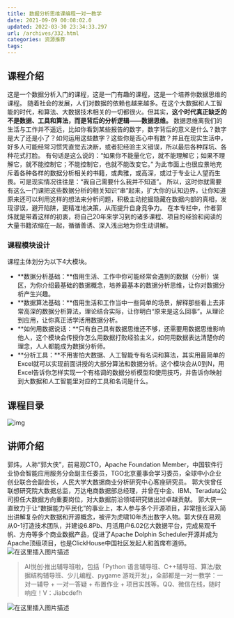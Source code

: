 ```yaml
---
title: 数据分析思维课编程一对一教学
date: 2021-09-09 00:08:02.0
updated: 2022-03-30 23:34:33.297
url: /archives/332.html
categories: 资源推荐
tags: 
---
```




## 课程介绍

这是一个数据分析入门的课程，这是一门有趣的课程，这是一个培养你数据思维的课程。 随着社会的发展，人们对数据的依赖也越来越多。在这个大数据和人工智能的时代，和算法、大数据技术相关的一切都很火。但其实，**这个时代真正缺乏的不是数据、工具和算法，而是背后的分析逻辑——数据思维。** 数据思维离我们的生活与工作并不遥远，比如你看到某些报告的数字，数字背后的意义是什么？数字是大了还是小了？如何运用这些数字？这些你是否心中有数？并且在现实生活中，好多人可能经常习惯凭直觉去决断，或者犯经验主义错误，所以最后各种踩坑、各种花式打脸。 有句话是这么说的：“如果你不能量化它，就不能理解它；如果不理解它，就不能控制它；不能控制它，也就不能改变它。” 为此市面上也很应景地充斥着各种各样的数据分析相关的书籍，或典雅，或高深，或过于专业让人望而生畏。可是现实情况往往是：“我自己需要什么我并不知道”。 所以，这时你就需要有这么一门课把这些数据分析的相关知识“串”起来，扩大你的认知边界，让你知道原来还可以利用这样的想法来分析问题，积极主动挖掘隐藏在数据内部的真相，发现谬误，避开陷阱，更精准地决策，从而提升自身竞争力。 在本专栏中，作者郭炜就是带着这样的初衷，将自己20年来学习到的诸多课程、项目的经验和阅读的大量书籍浓缩在一起，循循善诱、深入浅出地为你生动讲解。

### 课程模块设计

课程主体划分为以下4大模块。

*   **数据分析基础：**借用生活、工作中你可能经常会遇到的数据（分析）误区，为你介绍最基础的数据概念，培养最基本的数据分析思维，让你对数据分析产生兴趣。
*   **数据算法基础：**借用生活和工作当中一些简单的场景，解释那些看上去非常高深的数据分析算法，理论结合实际，让你明白“原来是这么回事”。从理论到应用，让你真正活学活用数据分析。
*   **如何用数据说话：**只有自己具有数据思维还不够，还需要用数据思维影响他人，这个模块会传授你怎么用数据打败经验主义，如何用数据表达清楚你的理念，人人都能成为数据分析师。
*   **分析工具：**不用害怕大数据、人工智能专有名词和算法，其实用最简单的Excel就可以实现前面讲授的大部分算法和数据分析。这个模块会从0到N，用Excel告诉你怎样实现一个有格调的数据分析模型和使用技巧，并告诉你映射到大数据和人工智能里对应的工具和名词是什么。

## 课程目录

![img](https://img-blog.csdnimg.cn/img_convert/f0b79558af3583ddc38b6d4bb8559d90.png)

## 讲师介绍

郭炜，人称“郭大侠”，前易观CTO，Apache Foundation Member，中国软件行业协会智能应用服务分会副主任委员，TGO北京董事会学习委员，全球中小企业创业联合会副会长，人民大学大数据商业分析研究中心客座研究员。 郭大侠曾任联想研究院大数据总监，万达电商数据部总经理，并曾在中金、IBM、Teradata公司担任大数据方向重要岗位，对大数据前沿领域研究做出过卓越贡献。 郭大侠一直致力于让“数据能力平民化”的事业上，本人参与多个开源项目，非常擅长深入简出讲解复杂的大数据和开源概念，被评为虎啸10年杰出数字人物。郭大侠在易观从0-1打造技术团队，并建设6.8Pb、月活用户6.02亿大数据平台，完成易观千帆、方舟等多个商业数据产品，促进了Apache Dolphin Scheduler开源并成为Apache顶级项目，也是ClickHouse中国社区发起人和首席布道师。 ![在这里插入图片描述](https://img-blog.csdnimg.cn/ea484c0976324066934ab970b4703ca9.jpg?x-oss-process=image/watermark,type_ZHJvaWRzYW5zZmFsbGJhY2s,shadow_50,text_Q1NETiBAQUnmgqbliJs=,size_20,color_FFFFFF,t_70,g_se,x_16)

> AI悦创·推出辅导班啦，包括「Python 语言辅导班、C++辅导班、算法/数据结构辅导班、少儿编程、pygame 游戏开发」，全部都是一对一教学：一对一辅导 + 一对一答疑 + 布置作业 + 项目实践等。QQ、微信在线，随时响应！V：Jiabcdefh

![在这里插入图片描述](https://img-blog.csdnimg.cn/7988ddcc50a5416683f342d90f7c9d8e.png)